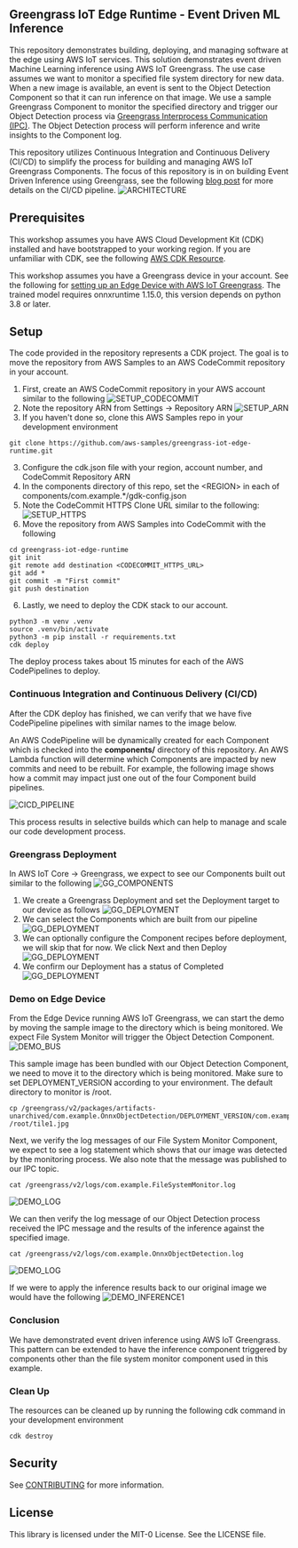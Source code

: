 ## Greengrass IoT Edge Runtime - Event Driven ML Inference

This repository demonstrates building, deploying, and managing software at the edge using AWS IoT services. This solution demonstrates event driven Machine Learning inference using AWS IoT Greengrass. The use case assumes we want to monitor a specified file system directory for new data. When a new image is available, an event is sent to the Object Detection Component so that it can run inference on that image. We use a sample Greengrass Component to monitor the specified directory and trigger our Object Detection process via [Greengrass Interprocess Communication (IPC)](https://docs.aws.amazon.com/greengrass/v2/developerguide/interprocess-communication.html). The Object Detection process will perform inference and write insights to the Component log.

This repository utilizes Continuous Integration and Continuous Delivery (CI/CD) to simplify the process for building and managing AWS IoT Greengrass Components. The focus of this repository is in on building Event Driven Inference using Greengrass, see the following [blog post](https://aws.amazon.com/blogs/iot/trigger-aws-iot-greengrass-component-deployments-from-aws-codecommit/) for more details on the CI/CD pipeline.
![ARCHITECTURE](workshop_images/ARCHITECTURE.png)

## Prerequisites

This workshop assumes you have AWS Cloud Development Kit (CDK) installed and have bootstrapped to your working region. If you are unfamiliar with CDK, see the following [AWS CDK Resource](https://docs.aws.amazon.com/cdk/v2/guide/getting_started.html).

This workshop assumes you have a Greengrass device in your account. See the following for [setting up an Edge Device with AWS IoT Greengrass](https://docs.aws.amazon.com/greengrass/v2/developerguide/setting-up.html). The trained model requires onnxruntime 1.15.0, this version depends on python 3.8 or later.

## Setup

The code provided in the repository represents a CDK project. The goal is to move the repository from AWS Samples to an AWS CodeCommit repository in your account.

1. First, create an AWS CodeCommit repository in your AWS account similar to the following
   ![SETUP_CODECOMMIT](workshop_images/SETUP_CODECOMMIT.png)
2. Note the repository ARN from Settings -> Repository ARN
   ![SETUP_ARN](workshop_images/SETUP_ARN.png)
3. If you haven't done so, clone this AWS Samples repo in your development environment

```
git clone https://github.com/aws-samples/greengrass-iot-edge-runtime.git
```

3. Configure the cdk.json file with your region, account number, and CodeCommit Repository ARN
4. In the components directory of this repo, set the &lt;REGION&gt; in each of components/com.example.\*/gdk-config.json
5. Note the CodeCommit HTTPS Clone URL similar to the following:
   ![SETUP_HTTPS](workshop_images/SETUP_HTTPS_REPO.png)
6. Move the repository from AWS Samples into CodeCommit with the following

```
cd greengrass-iot-edge-runtime
git init
git remote add destination <CODECOMMIT_HTTPS_URL>
git add *
git commit -m "First commit"
git push destination
```

6. Lastly, we need to deploy the CDK stack to our account.

```
python3 -m venv .venv
source .venv/bin/activate
python3 -m pip install -r requirements.txt
cdk deploy
```

The deploy process takes about 15 minutes for each of the AWS CodePipelines to deploy.

### Continuous Integration and Continuous Delivery (CI/CD)

After the CDK deploy has finished, we can verify that we have five CodePipeline pipelines with similar names to the image below.

An AWS CodePipeline will be dynamically created for each Component which is checked into the **components/** directory of this repository. An AWS Lambda function will determine which Components are impacted by new commits and need to be rebuilt. For example, the following image shows how a commit may impact just one out of the four Component build pipelines.

![CICD_PIPELINE](workshop_images/CICD_PIPELINE.png)

This process results in selective builds which can help to manage and scale our code development process.

### Greengrass Deployment

In AWS IoT Core -> Greengrass, we expect to see our Components built out similar to the following
![GG_COMPONENTS](workshop_images/GG_COMPONENTS.png)

1. We create a Greengrass Deployment and set the Deployment target to our device as follows
   ![GG_DEPLOYMENT](workshop_images/GG_DEPLOYMENT1.png)
2. We can select the Components which are built from our pipeline
   ![GG_DEPLOYMENT](workshop_images/GG_DEPLOYMENT2.png)
3. We can optionally configure the Component recipes before deployment, we will skip that for now. We click Next and then Deploy
   ![GG_DEPLOYMENT](workshop_images/GG_DEPLOYMENT3.png)
4. We confirm our Deployment has a status of Completed
   ![GG_DEPLOYMENT](workshop_images/GG_DEPLOYMENT4.png)

### Demo on Edge Device

From the Edge Device running AWS IoT Greengrass, we can start the demo by moving the sample image to the directory which is being monitored. We expect File System Monitor will trigger the Object Detection Component.
![DEMO_BUS](components/com.example.OnnxObjectDetection/images/tile1.jpg)

This sample image has been bundled with our Object Detection Component, we need to move it to the directory which is being monitored. Make sure to set DEPLOYMENT_VERSION according to your environment. The default directory to monitor is /root.

```
cp /greengrass/v2/packages/artifacts-unarchived/com.example.OnnxObjectDetection/DEPLOYMENT_VERSION/com.example.OnnxObjectDetection/images/tile1.jpg /root/tile1.jpg
```

Next, we verify the log messages of our File System Monitor Component, we expect to see a log statement which shows that our image was detected by the monitoring process. We also note that the message was published to our IPC topic.

```
cat /greengrass/v2/logs/com.example.FileSystemMonitor.log
```

![DEMO_LOG](workshop_images/DEMO_LOG1.png)

We can then verify the log message of our Object Detection process received the IPC message and the results of the inference against the specified image.

```
cat /greengrass/v2/logs/com.example.OnnxObjectDetection.log
```

![DEMO_LOG](workshop_images/DEMO_LOG2.png)

If we were to apply the inference results back to our original image we would have the following
![DEMO_INFERENCE1](workshop_images/DEMO_INFERENCE1.jpg)

### Conclusion

We have demonstrated event driven inference using AWS IoT Greengrass. This pattern can be extended to have the inference component triggered by components other than the file system monitor component used in this example.

### Clean Up

The resources can be cleaned up by running the following cdk command in your development environment

```
cdk destroy
```

## Security

See [CONTRIBUTING](CONTRIBUTING.md#security-issue-notifications) for more information.

## License

This library is licensed under the MIT-0 License. See the LICENSE file.
